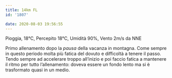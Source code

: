```yaml
---
title: 14km FL
id: '1807'

date: 2020-08-03 19:56:55
---
```


Pioggia, 18°C, Percepito 18°C, Umidità 90%, Vento 2m/s da NNE

Primo allenamento dopo la _pausa_ della vacanza in montagna. Come sempre in questo periodo molta più fatica del dovuto e difficoltà a tenere il passo. Tendo sempre ad accelerare troppo all’inizio e poi faccio fatica a mantenere il ritmo per tutto l’allenamento: doveva essere un fondo lento ma si è trasformato quasi in un medio.

<!-- ![image](/images/2021/08/20200803-activity-map_hu0e408b97653c66de8727b73acce17d74_86712_700x0_resize_box_3.png) -->
